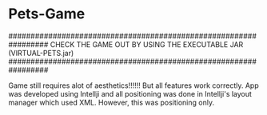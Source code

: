 # Pets-Game
#################################################################
CHECK THE GAME OUT BY USING THE EXECUTABLE JAR (VIRTUAL-PETS.jar)
#################################################################


Game still requires alot of aesthetics!!!!!! But all features work correctly. App was developed using Intellji and all positioning was done in Intellji's layout manager which used XML. However, this was positioning only.
